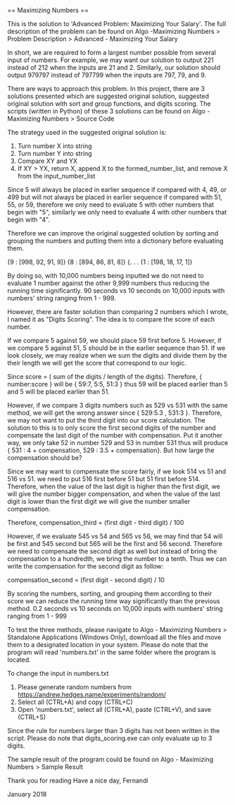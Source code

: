 == Maximizing Numbers ==

This is the solution to 'Advanced Problem: Maximizing Your Salary'.
The full description of the problem can be found on Algo -Maximizing Numbers >
Problem Description > Advanced - Maximizing Your Salary

In short, we are required to form a largest number possible from several input of
numbers. For example, we may want our solution to output 221 instead of 212
when the inputs are 21 and 2. Similarly, our solution should output 979797
instead of 797799 when the inputs are 797, 79, and 9.

There are ways to approach this problem. In this project, there are 3 solutions
presented which are suggested original solution, suggested original solution
with sort and group functions, and digits scoring. The scripts (written in Python)
of these 3 solutions can be found on Algo - Maximizing Numbers > Source Code

The strategy used in the suggested original solution is:
1. Turn number X into string
2. Turn number Y into string
3. Compare XY and YX
4. If XY > YX, return X, append X to the formed_number_list, and remove X from
the input_number_list

Since 5 will always be placed in earlier sequence if compared with 4, 49, or 499
but will not always be placed in earlier sequence if compared with 51, 55, or 59,
therefore we only need to evaluate 5 with other numbers that begin with "5", similarly
we only need to evaluate 4 with other numbers that begin with "4".

Therefore we can improve the original suggested solution by sorting and grouping
the numbers and putting them into a dictionary before evaluating them.

{9 : [998, 92, 91, 9]}
{8 : [894, 86, 81, 8]}
{.
.
.
{1 : [198, 18, 17, 1]}

By doing so, with 10,000 numbers being inputted we do not need to evaluate 1 number against
the other 9,999 numbers thus reducing the running time significantly. 90 seconds vs 10 seconds
on 10,000 inputs with numbers' string ranging from 1 - 999.

However, there are faster solution than comparing 2 numbers which I wrote, I named it as
"Digits Scoring". The idea is to compare the score of each number.  

If we compare 5 against 59, we should place 59 first before 5. However, if we compare
5 against 51, 5 should be in the earlier sequence than 51. If we look closely, we
may realize when we sum the digits and divide them by the their length we will get the
score that correspond to our logic.

Since score = ( sum of the digits / length of the digits). Therefore, { number:score }
will be { 59:7, 5:5, 51:3 } thus 59 will be placed earlier than 5 and 5 will be placed earlier than 51.

However, if we compare 3 digits numbers such as 529 vs 531 with the same method, we will get the wrong
answer since { 529:5.3 , 531:3 }. Therefore, we may not want to put the third digit into our score
calculation. The solution to this is to only score the first second digits of the number and compensate
the last digit of the number with compensation. Put it another way, we only take 52 in number 529 and 53
in number 531 thus will produce { 531 : 4 + compensation, 529 : 3.5 + compensation}. But how large
the compensation should be?

Since we may want to compensate the score fairly, if we look 514 vs 51 and 516 vs 51.
we need to put 516 first before 51 but 51 first before 514. Therefore, when the value of
the last digit is higher than the first digit, we will give the number bigger compensation,
and when the value of the last digit is lower than the first digit we will give the number
smaller compensation.

Therefore, compensation_third = (first digit - third digit) / 100

However, if we evaluate 545 vs 54 and 565 vs 56, we may find that
54 will be first and 545 second but 565 will be the first and 56 second.
Therefore we need to compensate the second digit as well but instead of bring
the compensation to a hundredth, we bring the number to a tenth. Thus we can write
the compensation for the second digit as follow:

compensation_second = (first digit - second digit) / 10

By scoring the numbers, sorting, and grouping them according to their score
we can reduce the running time way significantly than the previous method. 0.2
seconds vs 10 seconds on 10,000 inputs with numbers' string ranging from 1 - 999

To test the three methods, please navigate to Algo - Maximizing Numbers > Standalone
Applications (Windows Only), download all the files and move them to a designated location
in your system. Please do note that the program will read 'numbers.txt' in the same folder
where the program is located.

To change the input in numbers.txt
1. Please generate random numbers from https://andrew.hedges.name/experiments/random/
2. Select all (CTRL+A) and copy (CTRL+C)
3. Open 'numbers.txt', select all (CTRL+A), paste (CTRL+V), and save (CTRL+S)

Since the rule for numbers larger than 3 digits has not been written in the script.
Please do note that digits_scoring.exe can only evaluate up to 3 digits.

The sample result of the program could be found on Algo - Maximizing Numbers > Sample Result

Thank you for reading
Have a nice day,
Fernandi

January 2018

